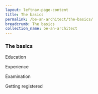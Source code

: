 ```yaml
---
layout: leftnav-page-content
title: The basics
permalink: /be-an-architect/the-basics/
breadcrumb: The basics
collection_name: be-an-architect
---
```


### **The basics**

Education

Experience

Examination

Getting registered

